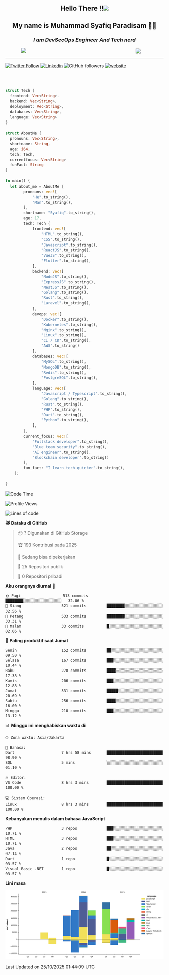 <h2 align="center">

Hello There !!<img src="https://media.giphy.com/media/12oufCB0MyZ1Go/giphy.gif" width="50"></h2>

<h2 align="center">My name is Muhammad Syafiq Paradisam 👋👋</h2>

<h3 align="center"><em>I am DevSecOps Engineer And Tech nerd
</em></h3>

<img align="left" style="margin-left: 50px" src="https://static.zerochan.net/Alina.Clover.1024.4345060.webp" width="315"/>

<img align="center" style="margin-left: 50px" src="https://i.pinimg.com/736x/69/82/aa/6982aafd816ea48f48d0639c7797915c.jpg" width=250/>

<hr/>

[![Twitter Follow](https://img.shields.io/twitter/follow/misteranmol?label=Follow)](https://x.com/FikkzOutfit)
[![Linkedin](https://img.shields.io/badge/-syafiq-blue?style=square&logo=Linkedin&logoColor=white&link=https://www.linkedin.com/in/syafiq-paradisam/)](https://id.linkedin.com/in/syafiq-paradisam-b72749258)
![GitHub followers](https://img.shields.io/github/followers/syafiqparadisam?label=Follower&style=social)
[![website](https://img.shields.io/badge/Website-46a2f1.svg?&style=flat-square&logo=Google-Chrome&logoColor=white&link=https://anmolsingh.me/)](https://syafiq-paradisam.my.id)

<br/>

```rust

struct Tech {
  frontend: Vec<String>.
  backend: Vec<String>,
  deployment: Vec<String>,
  databases: Vec<String>,
  language: Vec<String>
}

struct AboutMe {
  pronouns: Vec<String>,
  shortname: String,
  age: i64,
  tech: Tech,
  currentfocus: Vec<String>
  funFact: String
}

fn main() {
  let about_me = AboutMe {
        pronouns: vec![
            "He".to_string(),
            "Man".to_string(),
        ],
        shortname: "Syafiq".to_string(),
        age: 17,
        tech: Tech {
            frontend: vec![
                "HTML".to_string(),
                "CSS".to_string(),
                "Javascript".to_string(),
                "ReactJS".to_string(),
                "VueJS".to_string(),
                "Flutter".to_string(),
            ],
            backend: vec![
                "NodeJS".to_string(),
                "ExpressJS".to_string(),
                "NestJS".to_string(),
                "Golang".to_string(),
                "Rust".to_string(),
                "Laravel".to_string(),
            ],
            devops: vec![
                "Docker".to_string(),
                "Kubernetes".to_string(),
                "Nginx".to_string(),
                "Linux".to_string(),
                "CI / CD".to_string(),
                "AWS".to_string()
            ],
            databases: vec![
                "MySQL".to_string(),
                "MongoDB".to_string(),
                "Redis".to_string(),
                "PostgreSQL".to_string(),
            ],
            language: vec![
                "Javascript / Typescript".to_string(),
                "Golang".to_string(),
                "Rust".to_string(),
                "PHP".to_string(),
                "Dart".to_string(),
                "Python".to_string(),
            ],
        },
        current_focus: vec![
            "Fullstack developer".to_string(),
            "Blue team security".to_string(),
            "AI engineer".to_string(),
            "Blockchain developer".to_string()
        ],
        fun_fact: "I learn tech quicker".to_string(),
    };

}
```

<!--START_SECTION:waka-->
![Code Time](http://img.shields.io/badge/Code%20Time-457%20hrs%2013%20mins-blue)

![Profile Views](http://img.shields.io/badge/Profil%20dilihat-0-blue)

![Lines of code](https://img.shields.io/badge/Sejak%20Hello%20World%20aku%20telah%20menulis-1.6%20million%20baris%20kode-blue)

**🐱 Dataku di GitHub** 

> 📦 ? Digunakan di GitHub Storage 
 > 
> 🏆 193 Kontribusi pada 2025
 > 
> 💼 Sedang bisa dipekerjakan
 > 
> 📜 25 Repositori publik 
 > 
> 🔑 0 Repositori pribadi 
 > 
**Aku orangnya diurnal 🐤** 

```text
🌞 Pagi                   513 commits         ████████░░░░░░░░░░░░░░░░░   32.06 % 
🌆 Siang                  521 commits         ████████░░░░░░░░░░░░░░░░░   32.56 % 
🌃 Petang                 533 commits         ████████░░░░░░░░░░░░░░░░░   33.31 % 
🌙 Malam                  33 commits          █░░░░░░░░░░░░░░░░░░░░░░░░   02.06 % 
```
📅 **Paling produktif saat Jumat** 

```text
Senin                    152 commits         ██░░░░░░░░░░░░░░░░░░░░░░░   09.50 % 
Selasa                   167 commits         ███░░░░░░░░░░░░░░░░░░░░░░   10.44 % 
Rabu                     278 commits         ████░░░░░░░░░░░░░░░░░░░░░   17.38 % 
Kamis                    206 commits         ███░░░░░░░░░░░░░░░░░░░░░░   12.88 % 
Jumat                    331 commits         █████░░░░░░░░░░░░░░░░░░░░   20.69 % 
Sabtu                    256 commits         ████░░░░░░░░░░░░░░░░░░░░░   16.00 % 
Minggu                   210 commits         ███░░░░░░░░░░░░░░░░░░░░░░   13.12 % 
```


📊 **Minggu ini menghabiskan waktu di** 

```text
🕑︎ Zona waktu: Asia/Jakarta

💬 Bahasa: 
Dart                     7 hrs 58 mins       █████████████████████████   98.90 % 
SQL                      5 mins              ░░░░░░░░░░░░░░░░░░░░░░░░░   01.10 % 

🔥 Editor: 
VS Code                  8 hrs 3 mins        █████████████████████████   100.00 % 

💻 Sistem Operasi: 
Linux                    8 hrs 3 mins        █████████████████████████   100.00 % 
```

**Kebanyakan menulis dalam bahasa JavaScript** 

```text
PHP                      3 repos             ███░░░░░░░░░░░░░░░░░░░░░░   10.71 % 
HTML                     3 repos             ███░░░░░░░░░░░░░░░░░░░░░░   10.71 % 
Java                     2 repos             ██░░░░░░░░░░░░░░░░░░░░░░░   07.14 % 
Dart                     1 repo              █░░░░░░░░░░░░░░░░░░░░░░░░   03.57 % 
Visual Basic .NET        1 repo              █░░░░░░░░░░░░░░░░░░░░░░░░   03.57 % 
```



**Lini masa**

![Lines of Code chart](https://raw.githubusercontent.com/syafiqparadisam/syafiqparadisam/master/assets/bar_graph.png)


 Last Updated on 25/10/2025 01:44:09 UTC
<!--END_SECTION:waka-->
